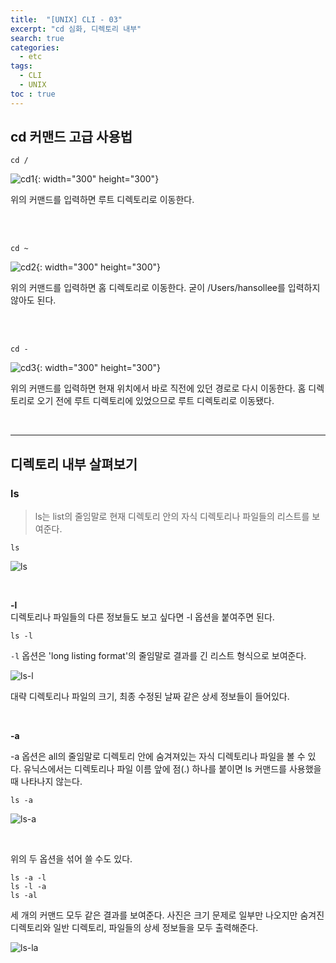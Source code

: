 ```yaml
---
title:  "[UNIX] CLI - 03"
excerpt: "cd 심화, 디렉토리 내부"
search: true
categories: 
  - etc
tags: 
  - CLI
  - UNIX
toc : true
---
```


## cd 커맨드 고급 사용법

```
cd /
```

![cd1](https://user-images.githubusercontent.com/70805241/113851823-dce93a80-97d6-11eb-8a51-ef6c93d261de.png){: width="300" height="300"}
<br>

위의 커맨드를 입력하면 루트 디렉토리로 이동한다. 


<br><br>

```
cd ~
```

![cd2](https://user-images.githubusercontent.com/70805241/113852126-2d609800-97d7-11eb-9d42-cb60e45395ac.png){: width="300" height="300"}

위의 커맨드를 입력하면 홈 디렉토리로 이동한다. 굳이 /Users/hansollee를 입력하지 않아도 된다.


<br><br>

```
cd - 
```

![cd3](https://user-images.githubusercontent.com/70805241/113852530-9cd68780-97d7-11eb-9b60-0bd31fabc3f1.png){: width="300" height="300"}

위의 커맨드를 입력하면 현재 위치에서 바로 직전에 있던 경로로 다시 이동한다. 홈 디렉토리로 오기 전에 루트 디렉토리에 있었으므로 루트 디렉토리로 이동됐다.


<br>

----------------

## 디렉토리 내부 살펴보기

### ls
> ls는 list의 줄임말로 현재 디렉토리 안의 자식 디렉토리나 파일들의 리스트를 보여준다.

```
ls
```

![ls](https://user-images.githubusercontent.com/70805241/113854843-4b7bc780-97da-11eb-91c0-da38a0f1c6ba.png)


<br>

**-l** <br>
디렉토리나 파일들의 다른 정보들도 보고 싶다면 -l 옵션을 붙여주면 된다.

```
ls -l
```

`-l` 옵션은 'long listing format'의 줄임말로 결과를 긴 리스트 형식으로 보여준다.

![ls-l](https://user-images.githubusercontent.com/70805241/113855333-e07ec080-97da-11eb-90b4-e082f16afc2c.png)

대략 디렉토리나 파일의 크기, 최종 수정된 날짜 같은 상세 정보들이 들어있다.


<br>


**-a** <br>

-a 옵션은 all의 줄임말로 디렉토리 안에 숨겨져있는 자식 디렉토리나 파일을 볼 수 있다. 유닉스에서는 디렉토리나 파일 이름 앞에 점(.) 하나를 붙이면 ls 커맨드를 사용했을 때 나타나지 않는다.

```
ls -a
```

![ls-a](https://user-images.githubusercontent.com/70805241/113855971-9c3ff000-97db-11eb-9d25-f1d67beb0564.png)

<br>

위의 두 옵션을 섞어 쓸 수도 있다.

```
ls -a -l
ls -l -a
ls -al
```

세 개의 커맨드 모두 같은 결과를 보여준다. 사진은 크기 문제로 일부만 나오지만 숨겨진 디렉토리와 일반 디렉토리, 파일들의 상세 정보들을 모두 출력해준다.

![ls-la](https://user-images.githubusercontent.com/70805241/113856353-153f4780-97dc-11eb-9a97-9b82fe98c9a4.png)

<br>
